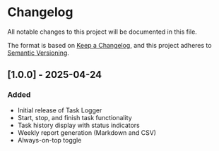 # Changelog

All notable changes to this project will be documented in this file.

The format is based on [Keep a Changelog](https://keepachangelog.com/en/1.0.0/),
and this project adheres to [Semantic Versioning](https://semver.org/spec/v2.0.0.html).

## [1.0.0] - 2025-04-24

### Added

- Initial release of Task Logger
- Start, stop, and finish task functionality
- Task history display with status indicators
- Weekly report generation (Markdown and CSV)
- Always-on-top toggle
